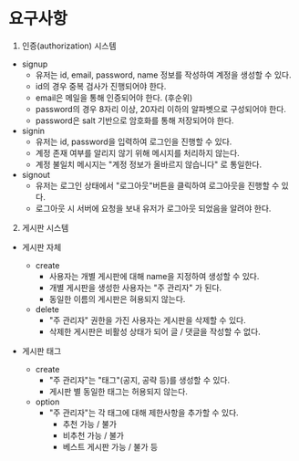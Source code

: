 # 요구사항
1. 인증(authorization) 시스템
- signup
    - 유저는 id, email, password, name 정보를 작성하여 계정을 생성할 수 있다.
    - id의 경우 중복 검사가 진행되어야 한다.
    - email은 메일을 통해 인증되어야 한다. (후순위)
    - password의 경우 8자리 이상, 20자리 이하의 알파벳으로 구성되어야 한다.
    - password은 salt 기반으로 암호화를 통해 저장되어야 한다.
- signin
    - 유저는 id, password을 입력하여 로그인을 진행할 수 있다.
    - 계정 존재 여부를 알리지 않기 위해 메시지를 처리하지 않는다.
    - 계정 불일치 메시지는 "계정 정보가 올바르지 않습니다" 로 통일한다.
- signout
    - 유저는 로그인 상태에서 "로그아웃"버튼을 클릭하여 로그아웃을 진행할 수 있다.
    - 로그아웃 시 서버에 요청을 보내 유저가 로그아웃 되었음을 알려야 한다.

2. 게시판 시스템
- 게시판 자체
    - create
        - 사용자는 개별 게시판에 대해 name을 지정하여 생성할 수 있다.
        - 개별 게시판을 생성한 사용자는 "주 관리자" 가 된다.
        - 동일한 이름의 게시판은 혀용되지 않는다.
    - delete
        - "주 관리자" 권한을 가진 사용자는 게시판을 삭제할 수 있다.  
        - 삭제한 게시판은 비활성 상태가 되어 글 / 댓글을 작성할 수 없다.

- 게시판 태그
    - create
        - "주 관리자"는 "태그"(공지, 공략 등)를 생성할 수 있다.
        - 게시판 별 동일한 태그는 허용되지 않는다.
    - option
        - "주 관리자"는 각 태그에 대해 제한사항을 추가할 수 있다.
            - 추천 가능 / 불가
            - 비추천 가능 / 불가
            - 베스트 게시판 가능 / 불가 등 